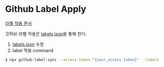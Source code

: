 # Github Label Apply

[라벨 적용 문서](https://velog.io/@rimo09/Github-github-label-%ED%95%9C%EB%B2%88%EC%97%90-%EC%A0%81%EC%9A%A9%ED%95%98%EA%B8%B0)

깃허브 라벨 적용은 [labels.json](../../.github/labels.json)을 통해 한다.

1. [labels.json](../../.github/labels.json) 수정
2. label 적용 command

```bash
$ npx github-label-sync --access-token "{your_access_token}" --labels ./.github/labels.json "modern-agile-team/dongurami-server-v2"
```
